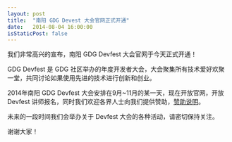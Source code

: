 ```yaml
---
layout: post
title:  "南阳 GDG Devest 大会官网正式开通"
date:   2014-08-04 16:00:00
isStaticPost: false
---
```


我们非常高兴的宣布，南阳 GDG Devfest 大会官网于今天正式开通！

GDG Devfest 是 GDG 社区举办的年度开发者大会，大会聚集所有技术爱好欢聚一堂，共同讨论如果使用先进的技术进行创新和创业。

2014年南阳 GDG Devfest 大会安排在9月~11月的某一天，现在开放官网，开放 Devfest 讲师报名，同时我们欢迎各界人士向我们提供赞助，[赞助说明](http://devfest.gdgny.org/assets/GDG_DevFest_Partnership.pdf)。

未来的一段时间我们会举办关于 Devfest 大会的各种活动，请密切保持关注。

谢谢大家！